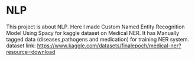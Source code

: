 # NLP
This project is about NLP. Here I made Custom Named Entity Recognition Model Using Spacy for kaggle dataset on Medical NER. It has Manually tagged data (diseases,pathogens and medication) for training NER system.
dataset link: https://www.kaggle.com/datasets/finalepoch/medical-ner?resource=download


